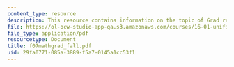 ```yaml
---
content_type: resource
description: This resource contains information on the topic of Grad review.
file: https://ol-ocw-studio-app-qa.s3.amazonaws.com/courses/16-01-unified-engineering-i-ii-iii-iv-fall-2005-spring-2006/29fa0771085a3889f5a70145a1cc53f1_f07mathgrad_fall.pdf
file_type: application/pdf
resourcetype: Document
title: f07mathgrad_fall.pdf
uid: 29fa0771-085a-3889-f5a7-0145a1cc53f1
---
```

